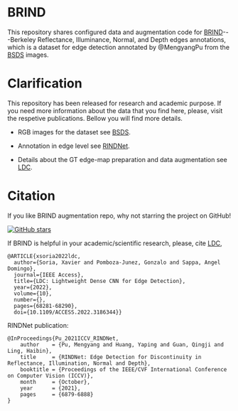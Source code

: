 # BRIND
This repository shares configured data and augmentation code for [BRIND](https://github.com/MengyangPu/RINDNet)---Berkeley Reflectance, Illuminance, Normal, and Depth edges annotations,
which is a dataset for edge detection annotated by @MengyangPu from
the [BSDS](https://www2.eecs.berkeley.edu/Research/Projects/CS/vision/bsds/) images.

# Clarification
 This repository has been released for research and academic purpose. If you need more information about the data 
 that you find here, please, visit the respetive publications. Bellow you will find more details.
 
  * RGB images for the dataset see [BSDS](https://www2.eecs.berkeley.edu/Research/Projects/CS/vision/bsds/).
  
  * Annotation in edge level see [RINDNet](https://github.com/MengyangPu/RINDNet).
  
  * Details about the GT edge-map preparation and data augmentation see [LDC](https://github.com/xavysp/LDC).
  
 # Citation

If you like BRIND augmentation repo, why not starring the project on GitHub!

[![GitHub stars](https://img.shields.io/github/stars/xavysp/BRIND.svg?style=social&label=Star&maxAge=3600)](https://GitHub.com/xavysp/BRIND/stargazers/)

If BRIND is helpful in your academic/scientific research, please, cite [LDC](https://github.com/xavysp/LDC),
```
@ARTICLE{xsoria2022ldc,
  author={Soria, Xavier and Pomboza-Junez, Gonzalo and Sappa, Angel Domingo},
  journal={IEEE Access}, 
  title={LDC: Lightweight Dense CNN for Edge Detection}, 
  year={2022},
  volume={10},
  number={},
  pages={68281-68290},
  doi={10.1109/ACCESS.2022.3186344}}
```

RINDNet publication:

```
@InProceedings{Pu_2021ICCV_RINDNet,
    author    = {Pu, Mengyang and Huang, Yaping and Guan, Qingji and Ling, Haibin},
    title     = {RINDNet: Edge Detection for Discontinuity in Reflectance, Illumination, Normal and Depth},
    booktitle = {Proceedings of the IEEE/CVF International Conference on Computer Vision (ICCV)},
    month     = {October},
    year      = {2021},
    pages     = {6879-6888}
}
```
